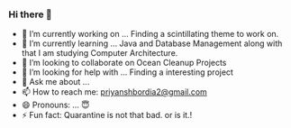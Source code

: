 ### Hi there 👋

<!--
**PriyanshBordia/PriyanshBordia** is a ✨ _special_ ✨ repository because its `README.md` (this file) appears on your GitHub profile.
Here are some ideas to get you started:
-->

- 🔭 I’m currently working on ... Finding a scintillating theme to work on.
- 🌱 I’m currently learning ... Java and Database Management along with that I am studying Computer Architecture.
- 👯 I’m looking to collaborate on Ocean Cleanup Projects
- 🤔 I’m looking for help with ... Finding a interesting project
- 💬 Ask me about ... 
- 📫 How to reach me: priyanshbordia2@gmail.com
- 😄 Pronouns: ... 😇
- ⚡ Fun fact: Quarantine is not that bad. or is it.!

